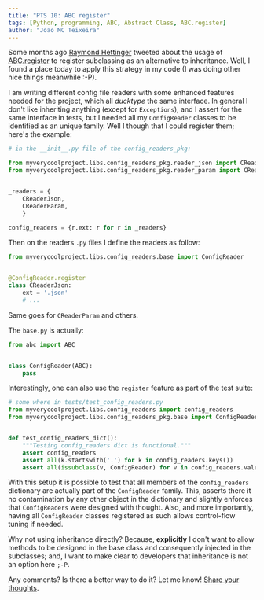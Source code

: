 ```yaml
---
title: "PTS 10: ABC register"
tags: [Python, programming, ABC, Abstract Class, ABC.register]
author: "Joao MC Teixeira"
---
```


Some months ago [Raymond Hettinger](https://twitter.com/raymondh/status/1150410766241030152?s=20) tweeted about the usage of [ABC.register](https://docs.python.org/3/library/abc.html#abc.ABCMeta.register) to register subclassing as an alternative to inheritance. Well, I found a place today to apply this strategy in my code (I was doing other nice things meanwhile :-P).

I am writing different config file readers with some enhanced features needed for the project, which all _ducktype_ the same interface. In general I don't like inheriting anything (except for `Exceptions`), and I assert for the same interface in tests, but I needed all my `ConfigReader` classes to be identified as an unique family. Well I though that I could register them; here's the example:

```python
# in the __init__.py file of the config_readers_pkg:

from myverycoolproject.libs.config_readers_pkg.reader_json import CReaderJson
from myverycoolproject.libs.config_readers_pkg.reader_param import CReaderParam


_readers = {
    CReaderJson,
    CReaderParam,
    }

config_readers = {r.ext: r for r in _readers}
```

Then on the readers `.py` files I define the readers as follow:

```python
from myverycoolproject.libs.config_readers.base import ConfigReader


@ConfigReader.register
class CReaderJson:
    ext = '.json'
    # ...
```

Same goes for `CReaderParam` and others.

The `base.py` is actually:

```python
from abc import ABC


class ConfigReader(ABC):
    pass
```

Interestingly, one can also use the `register` feature as part of the test suite:

```python
# some where in tests/test_config_readers.py
from myverycoolproject.libs.config_readers import config_readers
from myverycoolproject.libs.config_readers_pkg.base import ConfigReader


def test_config_readers_dict():
    """Testing config_readers dict is functional."""
    assert config_readers
    assert all(k.startswith('.') for k in config_readers.keys())
    assert all(issubclass(v, ConfigReader) for v in config_readers.values())
```

With this setup it is possible to test that all members of the `config_readers` dictionary are actually part of the `ConfigReader` family. This, asserts there it no contamination by any other object in the dictionary and slightly enforces that `ConfigReaders` were designed with thought. Also, and more importantly, having all `ConfigReader` classes registered as such allows control-flow tuning if needed.

Why not using inheritance directly? Because, **explicitly** I don't want to allow methods to be designed in the base class and consequently injected in the subclasses; and, I want to make clear to developers that inheritance is not an option here `;-P`.

Any comments? Is there a better way to do it? Let me know! [Share your thoughts](https://github.com/PythonicThoughtsSnippets/PTS-Code-Snippets/issues/10).
